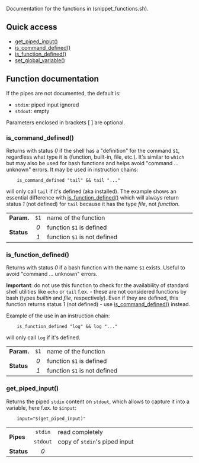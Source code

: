 Documentation for the functions in (snippet_functions.sh).
## Quick access
- [get_piped_input()](#get_piped_input)
- [is_command_defined()](#is_command_defined)
- [is_function_defined()](#is_function_defined)
- [set_global_variable()](#set_global_variable)

## Function documentation
If the pipes are not documented, the default is:
- `stdin`: piped input ignored
- `stdout`: empty

Parameters enclosed in brackets [ ] are optional.

### is_command_defined()
Returns with status *0* if the shell has a "definition" for the command `$1`, regardless what type it is (function, built-in,
file, etc.). It's similar to `which` but may also be used for bash functions and helps avoid "command ... unknown" errors. It
may be used in instruction chains:

        is_command_defined "tail" && tail "..."
will only call `tail` if it's defined (aka installed). The example shows an essential difference with
<a href="#is_function_defined">is_function_defined()</a> which will always return status *1* (not defined) for `tail` because it
has the type *file*, not *function*.
<table>
        <tr><td><b>Param.</b></td><td align="center"><code>$1</code></td><td width="90%">name of the function</td></tr>
        <tr><td rowspan="2"><b>Status</b></td>
                <td align="center"><em>0</em></td><td>function <code>$1</code> is defined</td></tr>
        <tr>    <td align="center"><em>1</em></td><td>function <code>$1</code> is not defined</td></tr>
</table>

### is_function_defined()
Returns with status *0* if a bash function with the name `$1` exists. Useful to avoid "command ... unknown" errors.

**Important**: do not use this function to check for the availability of standard shell utilities like `echo` or `tail` f.ex. - these
are not considered functions by bash (types *builtin* and *file*, respectively). Even if they are defined, this function returns
status *1* (not defined) - use <a href="#is_command_defined">is_command_defined()</a> instead.

Example of the use in an instruction chain:

        is_function_defined "log" && log "..."
will only call `log` if it's defined.
<table>
        <tr><td><b>Param.</b></td><td align="center"><code>$1</code></td><td width="90%">name of the function</td></tr>
        <tr><td rowspan="2"><b>Status</b></td>
                <td align="center"><em>0</em></td><td>function <code>$1</code> is defined</td></tr>
        <tr>    <td align="center"><em>1</em></td><td>function <code>$1</code> is not defined</td></tr>
</table>

### get_piped_input()
Returns the piped `stdin` content on `stdout`, which allows to capture it into a variable, here f.ex. to `$input`:

        input="$(get_piped_input)"
<table>
        <tr><td rowspan="2"><b>Pipes</b></td>
                <td align="center"><code>stdin</code></td><td width="90%">read completely</td></tr>
        <tr>    <td align="center"><code>stdout</code></td><td>copy of <code>stdin</code>'s piped input</td></tr>
        <tr><td><b>Status</b></td><td align="center"><em>0</em></td><td></td></tr>
</table>
